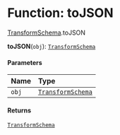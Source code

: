 # Function: toJSON

[TransformSchema](/en/auto-docs/fixed-layout-editor/modules/TransformSchema.md).toJSON

**toJSON**(`obj`): [`TransformSchema`](/en/auto-docs/fixed-layout-editor/interfaces/TransformSchema-1.md)

#### Parameters

| Name | Type |
| :------ | :------ |
| `obj` | [`TransformSchema`](/en/auto-docs/fixed-layout-editor/interfaces/TransformSchema-1.md) |

#### Returns

[`TransformSchema`](/en/auto-docs/fixed-layout-editor/interfaces/TransformSchema-1.md)
